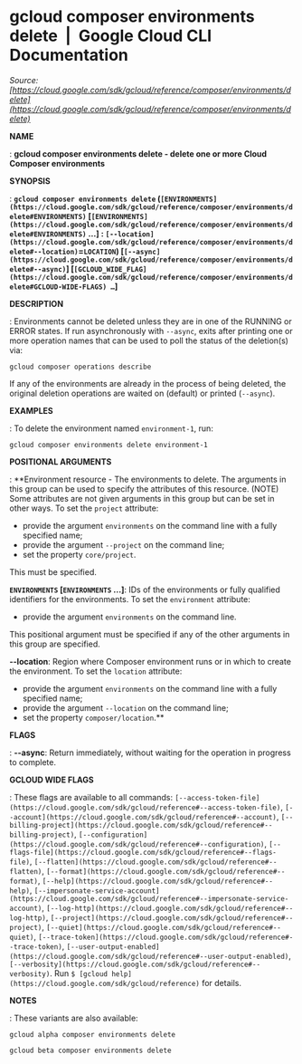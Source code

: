 # gcloud composer environments delete  |  Google Cloud CLI Documentation

*Source: [https://cloud.google.com/sdk/gcloud/reference/composer/environments/delete](https://cloud.google.com/sdk/gcloud/reference/composer/environments/delete)*

**NAME**

: **gcloud composer environments delete - delete one or more Cloud Composer environments**

**SYNOPSIS**

: **`gcloud composer environments delete` (`[ENVIRONMENTS](https://cloud.google.com/sdk/gcloud/reference/composer/environments/delete#ENVIRONMENTS)` [`[ENVIRONMENTS](https://cloud.google.com/sdk/gcloud/reference/composer/environments/delete#ENVIRONMENTS)` …] : `[--location](https://cloud.google.com/sdk/gcloud/reference/composer/environments/delete#--location)`=`LOCATION`) [`[--async](https://cloud.google.com/sdk/gcloud/reference/composer/environments/delete#--async)`] [`[GCLOUD_WIDE_FLAG](https://cloud.google.com/sdk/gcloud/reference/composer/environments/delete#GCLOUD-WIDE-FLAGS) …`]**

**DESCRIPTION**

: Environments cannot be deleted unless they are in one of the RUNNING or ERROR
states. If run asynchronously with `--async`, exits after printing
one or more operation names that can be used to poll the status of the
deletion(s) via:

```
gcloud composer operations describe
```

If any of the environments are already in the process of being deleted, the
original deletion operations are waited on (default) or printed
(`--async`).

**EXAMPLES**

: To delete the environment named
``environment-1``, run:

```
gcloud composer environments delete environment-1
```

**POSITIONAL ARGUMENTS**

: **Environment resource - The environments to delete. The arguments in this group
can be used to specify the attributes of this resource. (NOTE) Some attributes
are not given arguments in this group but can be set in other ways.
To set the `project` attribute:

- provide the argument `environments` on the command line with a fully
specified name;
- provide the argument `--project` on the command line;
- set the property `core/project`.

This must be specified.

**`ENVIRONMENTS` [`ENVIRONMENTS` …]**:
IDs of the environments or fully qualified identifiers for the environments.
To set the `environment` attribute:

- provide the argument `environments` on the command line.

This positional argument must be specified if any of the other arguments in this
group are specified.

**--location**:
Region where Composer environment runs or in which to create the environment.
To set the `location` attribute:

- provide the argument `environments` on the command line with a fully
specified name;
- provide the argument `--location` on the command line;
- set the property `composer/location`.**

**FLAGS**

: **--async**:
Return immediately, without waiting for the operation in progress to complete.

**GCLOUD WIDE FLAGS**

: These flags are available to all commands: `[--access-token-file](https://cloud.google.com/sdk/gcloud/reference#--access-token-file)`,
`[--account](https://cloud.google.com/sdk/gcloud/reference#--account)`, `[--billing-project](https://cloud.google.com/sdk/gcloud/reference#--billing-project)`,
`[--configuration](https://cloud.google.com/sdk/gcloud/reference#--configuration)`,
`[--flags-file](https://cloud.google.com/sdk/gcloud/reference#--flags-file)`,
`[--flatten](https://cloud.google.com/sdk/gcloud/reference#--flatten)`, `[--format](https://cloud.google.com/sdk/gcloud/reference#--format)`, `[--help](https://cloud.google.com/sdk/gcloud/reference#--help)`, `[--impersonate-service-account](https://cloud.google.com/sdk/gcloud/reference#--impersonate-service-account)`,
`[--log-http](https://cloud.google.com/sdk/gcloud/reference#--log-http)`,
`[--project](https://cloud.google.com/sdk/gcloud/reference#--project)`, `[--quiet](https://cloud.google.com/sdk/gcloud/reference#--quiet)`, `[--trace-token](https://cloud.google.com/sdk/gcloud/reference#--trace-token)`, `[--user-output-enabled](https://cloud.google.com/sdk/gcloud/reference#--user-output-enabled)`,
`[--verbosity](https://cloud.google.com/sdk/gcloud/reference#--verbosity)`.
Run `$ [gcloud help](https://cloud.google.com/sdk/gcloud/reference)` for details.

**NOTES**

: These variants are also available:

```
gcloud alpha composer environments delete
```

```
gcloud beta composer environments delete
```